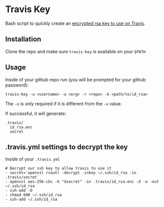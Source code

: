 # Travis Key

Bash script to quickly create an [encrypted rsa key to use on Travis](http://about.travis-ci.org/docs/user/travis-pro/#How-can-I-encrypt-files-that-include-sensitive-data).


## Installation

Clone the repo and make sure `travis-key` is available on your `$PATH`

## Usage

Inside of your github repo run (you will be prompted for your github password):

```
travis-key -u <username> -o <org> -r <repo> -k <path/to/id_rsa>
```

The `-o` is only required if it is different from the `-u` value.

If successful, it will generate:

```
.travis/
  id_rsa.enc
  secret
```

## .travis.yml settings to decrypt the key

Inside of your `.travis.yml`

```
# Decrypt our ssh key to allow travis to use it
- secret=`openssl rsautl -decrypt -inkey ~/.ssh/id_rsa -in .travis/secret`
- openssl aes-256-cbc -k "$secret" -in .travis/id_rsa.enc -d -a -out ~/.ssh/id_rsa
- ssh-add -D
- chmod 600 ~/.ssh/id_rsa
- ssh-add ~/.ssh/id_rsa
```
